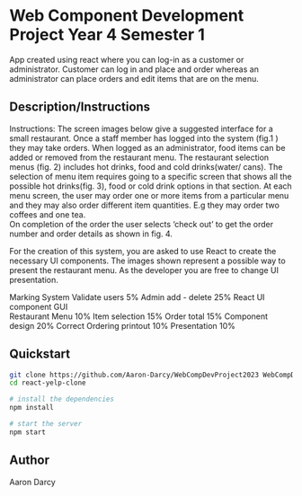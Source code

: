# Web Component Development Project Year 4 Semester 1 

App created using react where you can log-in as a customer or administrator. Customer can log in and place and order whereas an administrator can place orders and edit items that are on the menu. 

## Description/Instructions

Instructions:
The screen images below give a suggested interface for a small restaurant. Once a staff member has 
logged into the system (fig.1 ) they may take orders. When logged as an administrator, food items 
can be added or removed from the restaurant menu. The restaurant selection menus (fig. 2) includes 
hot drinks, food and cold drinks(water/ cans). The selection of menu item requires going to a specific 
screen that shows all the possible hot drinks(fig. 3), food or cold drink options in that section. At 
each menu screen, the user may order one or more items from a particular menu and they may also 
order different item quantities. E.g they may order two coffees and one tea.  
On completion of the order the user selects ‘check out’ to get the order number and order details as 
shown in fig. 4.  
 
For the creation of this system, you are asked to use React to create the necessary UI components. 
The images shown represent a possible way to present the restaurant menu. As the developer you 
are free to change UI presentation.   
 
Marking System 
Validate users  5% 
Admin  add - delete  25% 
React UI component GUI   
Restaurant Menu  10% 
Item selection  15% 
Order total  15% 
Component design  20% 
Correct Ordering printout  10% 
Presentation  10% 

## Quickstart
```bash
git clone https://github.com/Aaron-Darcy/WebCompDevProject2023 WebCompDevProject2023
cd react-yelp-clone

# install the dependencies
npm install

# start the server
npm start
```

## Author
Aaron Darcy
  
